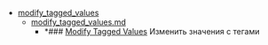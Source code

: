 - <a href = "E:\Node_projects\Node_Way\NBase\_Md\_Index\__Closer\_Uml\Main_I\contaners\contaner_2\courses\EA_tutorials\whatisuml\thetaggedvaluestab\modify_tagged_values\cat.modify_tagged_values\dir.modify_tagged_values.md">modify_tagged_values</a>
    - <a href = "E:\Node_projects\Node_Way\NBase\_Md\_Index\__Closer\_Uml\Main_I\contaners\contaner_2\courses\EA_tutorials\whatisuml\thetaggedvaluestab\modify_tagged_values\modify_tagged_values.md">modify_tagged_values.md</a>
        - *### [Modify Tagged Values](https://sparxsystems.com/enterprise_architect_user_guide/15.1/modeling/modify_tagged_values.html) Изменить значения с тегами
